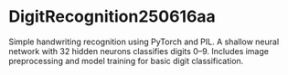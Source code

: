 # DigitRecognition250616aa
Simple handwriting recognition using PyTorch and PIL. A shallow neural network with 32 hidden neurons classifies digits 0–9. Includes image preprocessing and model training for basic digit classification.
